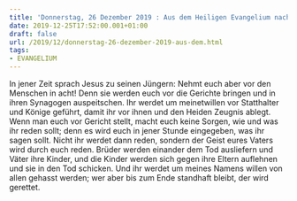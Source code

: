 ```yaml
---
title: 'Donnerstag, 26 Dezember 2019 : Aus dem Heiligen Evangelium nach Matthäus - Mt 10,17-22.'
date: 2019-12-25T17:52:00.001+01:00
draft: false
url: /2019/12/donnerstag-26-dezember-2019-aus-dem.html
tags: 
- EVANGELIUM
---
```


In jener Zeit sprach Jesus zu seinen Jüngern: Nehmt euch aber vor den Menschen in acht! Denn sie werden euch vor die Gerichte bringen und in ihren Synagogen auspeitschen. Ihr werdet um meinetwillen vor Statthalter und Könige geführt, damit ihr vor ihnen und den Heiden Zeugnis ablegt. Wenn man euch vor Gericht stellt, macht euch keine Sorgen, wie und was ihr reden sollt; denn es wird euch in jener Stunde eingegeben, was ihr sagen sollt. Nicht ihr werdet dann reden, sondern der Geist eures Vaters wird durch euch reden. Brüder werden einander dem Tod ausliefern und Väter ihre Kinder, und die Kinder werden sich gegen ihre Eltern auflehnen und sie in den Tod schicken. Und ihr werdet um meines Namens willen von allen gehasst werden; wer aber bis zum Ende standhaft bleibt, der wird gerettet.